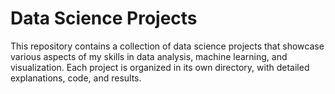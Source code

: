 # Data Science Projects
This repository contains a collection of data science projects that showcase various aspects of my skills in data analysis, machine learning, and visualization. Each project is organized in its own directory, with detailed explanations, code, and results.
